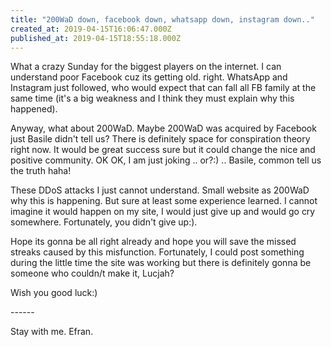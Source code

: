 ```yaml
---
title: "200WaD down, facebook down, whatsapp down, instagram down.."
created_at: 2019-04-15T16:06:47.000Z
published_at: 2019-04-15T18:55:18.000Z
---
```

What a crazy Sunday for the biggest players on the internet. I can understand poor Facebook cuz its getting old. right. WhatsApp and Instagram just followed, who would expect that can fall all FB family at the same time (it's a big weakness and I think they must explain why this happened).

Anyway, what about 200WaD. Maybe 200WaD was acquired by Facebook just Basile didn't tell us? There is definitely space for conspiration theory right now. It would be great success sure but it could change the nice and positive community. OK OK, I am just joking .. or?:) .. Basile, common tell us the truth haha!

These DDoS attacks I just cannot understand. Small website as 200WaD why this is happening. But sure at least some experience learned. I cannot imagine it would happen on my site, I would just give up and would go cry somewhere. Fortunately, you didn't give up:).

Hope its gonna be all right already and hope you will save the missed streaks caused by this misfunction. Fortunately, I could post something during the little time the site was working but there is definitely gonna be someone who couldn/t make it, Lucjah?

Wish you good luck:)

\------

Stay with me. Efran.

